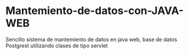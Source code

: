 # Mantemiento-de-datos-con-JAVA-WEB
Sencillo sistema de mantemiento de datos en java web, base de datos Postgrest utilizando clases de tipo servlet  
